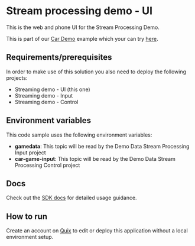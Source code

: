 # Stream processing demo - UI

This is the web and phone UI for the Stream Processing Demo.

This is part of our [Car Demo](https://quix.ai/data-stream-processing-example/) example which your can try [here](https://quix.ai/demos/cardemo/qr).

## Requirements/prerequisites

In order to make use of this solution you also need to deploy the following projects:
 - Streaming demo - UI (this one)
 - Streaming demo - Input
 - Streaming demo - Control

## Environment variables

This code sample uses the following environment variables:

- **gamedata**: This topic will be read by the Demo Data Stream Processing Input project
- **car-game-input**: This topic will be read by the Demo Data Stream Processing Control project

## Docs

Check out the [SDK docs](https://quix.ai/docs/sdk/introduction.html) for detailed usage guidance.

## How to run
Create an account on [Quix](https://portal.platform.quix.ai/self-sign-up?xlink=github) to edit or deploy this application without a local environment setup.
